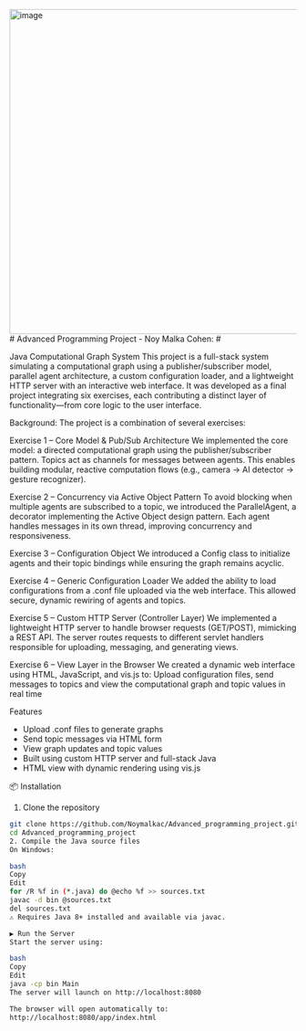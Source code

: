 <img width="1789" height="569" alt="image" src="https://github.com/user-attachments/assets/6aa44ca9-024d-4ab3-ae4d-b20a007398d6" /># Advanced Programming Project - Noy Malka Cohen: #

Java Computational Graph System
This project is a full-stack system simulating a computational graph using a publisher/subscriber model, parallel agent architecture, a custom configuration loader, and a lightweight HTTP server with an interactive web interface. It was developed as a final project integrating six exercises, each contributing a distinct layer of functionality—from core logic to the user interface.

Background:
The project is a combination of several exercises:

Exercise 1 – Core Model & Pub/Sub Architecture
We implemented the core model: a directed computational graph using the publisher/subscriber pattern. Topics act as channels for messages between agents. This enables building modular, reactive computation flows (e.g., camera → AI detector → gesture recognizer).

Exercise 2 – Concurrency via Active Object Pattern
To avoid blocking when multiple agents are subscribed to a topic, we introduced the ParallelAgent, a decorator implementing the Active Object design pattern. Each agent handles messages in its own thread, improving concurrency and responsiveness.

Exercise 3 – Configuration Object
We introduced a Config class to initialize agents and their topic bindings while ensuring the graph remains acyclic.

Exercise 4 – Generic Configuration Loader
We added the ability to load configurations from a .conf file uploaded via the web interface. This allowed secure, dynamic rewiring of agents and topics.

Exercise 5 – Custom HTTP Server (Controller Layer)
We implemented a lightweight HTTP server to handle browser requests (GET/POST), mimicking a REST API. The server routes requests to different servlet handlers responsible for uploading, messaging, and generating views.

Exercise 6 – View Layer in the Browser
We created a dynamic web interface using HTML, JavaScript, and vis.js to:
Upload configuration files, send messages to topics and view the computational graph and topic values in real time



Features
- Upload .conf files to generate graphs
- Send topic messages via HTML form
- View graph updates and topic values
- Built using custom HTTP server and full-stack Java
- HTML view with dynamic rendering using vis.js

📦 Installation
1. Clone the repository
```bash
git clone https://github.com/Noymalkac/Advanced_programming_project.git
cd Advanced_programming_project
2. Compile the Java source files
On Windows:

bash
Copy
Edit
for /R %f in (*.java) do @echo %f >> sources.txt
javac -d bin @sources.txt
del sources.txt
⚠️ Requires Java 8+ installed and available via javac.

▶️ Run the Server
Start the server using:

bash
Copy
Edit
java -cp bin Main
The server will launch on http://localhost:8080

The browser will open automatically to:
http://localhost:8080/app/index.html
